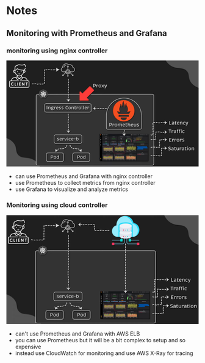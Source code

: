 # Notes

## Monitoring with Prometheus and Grafana

### monitoring using nginx controller

![alt text](images/prometheus-with-nginx.png)

- can use Prometheus and Grafana with nginx controller
- use Prometheus to collect metrics from nginx controller
- use Grafana to visualize and analyze metrics

### Monitoring using cloud controller

![alt text](images/prometheus-with-cloud-controller.png)

- can't use Prometheus and Grafana with AWS ELB
- you can use Prometheus but it will be a bit complex to setup and so expensive
- instead use CloudWatch for monitoring and use AWS X-Ray for tracing
